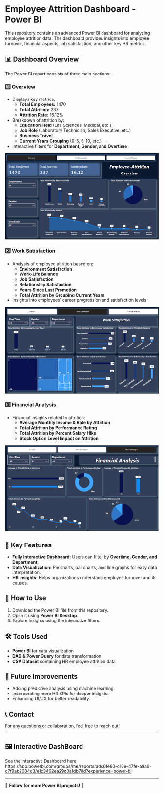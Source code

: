 # Employee Attrition Dashboard - Power BI

This repository contains an advanced Power BI dashboard for analyzing employee attrition data. The dashboard provides insights into employee turnover, financial aspects, job satisfaction, and other key HR metrics.

## 📊 Dashboard Overview
The Power BI report consists of three main sections:

### 1️⃣ Overview
- Displays key metrics:
  - **Total Employees:** 1470
  - **Total Attrition:** 237
  - **Attrition Rate:** 16.12%
- Breakdown of attrition by:
  - **Education Field** (Life Sciences, Medical, etc.)
  - **Job Role** (Laboratory Technician, Sales Executive, etc.)
  - **Business Travel**
  - **Current Years Grouping** (0-5, 6-10, etc.)
- Interactive filters for **Department, Gender, and Overtime**

![Overview](Pictures/Overview.png)

### 2️⃣ Work Satisfaction
- Analysis of employee attrition based on:
  - **Environment Satisfaction**
  - **Work-Life Balance**
  - **Job Satisfaction**
  - **Relationship Satisfaction**
  - **Years Since Last Promotion**
  - **Total Attrition by Grouping Current Years**
- Insights into employees' career progression and satisfaction levels

![Work Satisfaction](Pictures/worksatisfactions.png)

### 3️⃣ Financial Analysis
- Financial insights related to attrition:
  - **Average Monthly Income & Rate by Attrition**
  - **Total Attrition by Performance Rating**
  - **Total Attrition by Percent Salary Hike**
  - **Stock Option Level Impact on Attrition**

![Financial Analysis](Pictures/financial.png)

## 🎯 Key Features
- **Fully Interactive Dashboard:** Users can filter by **Overtime, Gender, and Department**.
- **Data Visualization:** Pie charts, bar charts, and line graphs for easy data interpretation.
- **HR Insights:** Helps organizations understand employee turnover and its causes.

## 🚀 How to Use
1. Download the Power BI file from this repository.
2. Open it using **Power BI Desktop**.
3. Explore insights using the interactive filters.

## 🛠️ Tools Used
- **Power BI** for data visualization
- **DAX & Power Query** for data transformation
- **CSV Dataset** containing HR employee attrition data

## 📌 Future Improvements
- Adding predictive analysis using machine learning.
- Incorporating more HR KPIs for deeper insights.
- Enhancing UI/UX for better readability.

## 📞 Contact
For any questions or collaboration, feel free to reach out!

---

## 🖼 Interactive DashBoard
See the interactive Dashboard here 
https://app.powerbi.com/groups/me/reports/adc6fe80-c10e-47fe-a9a6-c7f9ab2084d3/e1c3462ea29c0a1db78d?experience=power-bi

---

🔗 **Follow for more Power BI projects!** 🚀


